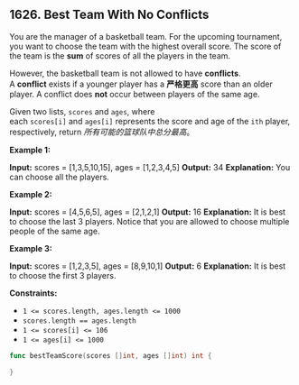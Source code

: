 
## 1626. Best Team With No Conflicts

You are the manager of a basketball team. For the upcoming tournament, you want to choose the team with the highest overall score. The score of the team is the **sum** of scores of all the players in the team.

However, the basketball team is not allowed to have **conflicts**. A **conflict** exists if a younger player has a **严格更高** score than an older player. A conflict does **not** occur between players of the same age.

Given two lists, `scores` and `ages`, where each `scores[i]` and `ages[i]` represents the score and age of the `ith` player, respectively, return _所有可能的篮球队中总分最高_。

**Example 1:**

**Input:** scores = [1,3,5,10,15], ages = [1,2,3,4,5]
**Output:** 34
**Explanation:** You can choose all the players.

**Example 2:**

**Input:** scores = [4,5,6,5], ages = [2,1,2,1]
**Output:** 16
**Explanation:** It is best to choose the last 3 players. Notice that you are allowed to choose multiple people of the same age.

**Example 3:**

**Input:** scores = [1,2,3,5], ages = [8,9,10,1]
**Output:** 6
**Explanation:** It is best to choose the first 3 players. 

**Constraints:**

-   `1 <= scores.length, ages.length <= 1000`
-   `scores.length == ages.length`
-   `1 <= scores[i] <= 106`
-   `1 <= ages[i] <= 1000`

```go
func bestTeamScore(scores []int, ages []int) int {

}
```